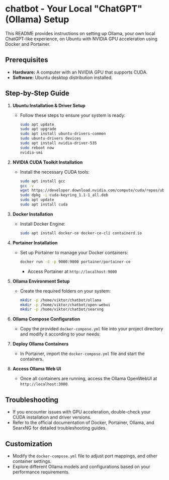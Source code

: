# chatbot - Your Local "ChatGPT" (Ollama) Setup

This README provides instructions on setting up Ollama, your own local ChatGPT-like experience, on Ubuntu with NVIDIA GPU acceleration using Docker and Portainer. 

## Prerequisites

* **Hardware:** A computer with an NVIDIA GPU that supports CUDA.
* **Software:** Ubuntu desktop distribution installed.

##  Step-by-Step Guide

1. **Ubuntu Installation & Driver Setup**
   - Follow these steps to ensure your system is ready:
     ```bash
     sudo apt update
     sudo apt upgrade 
     sudo apt install ubuntu-drivers-common
     sudo ubuntu-drivers devices
     sudo apt install nvidia-driver-535
     sudo reboot now
     nvidia-smi 
     ```

2. **NVIDIA CUDA Toolkit Installation**
   - Install the necessary CUDA tools:
     ```bash
     sudo apt install gcc
     gcc -v
     wget https://developer.download.nvidia.com/compute/cuda/repos/ubuntu2404/x86_64/cuda-keyring_1.1-1_all.deb
     sudo dpkg -i cuda-keyring_1.1-1_all.deb
     sudo apt update 
     sudo apt install cuda
     ```

3. **Docker Installation**
   - Install Docker Engine:
     ```bash
     sudo apt install docker-ce docker-ce-cli containerd.io
     ```

4. **Portainer Installation**
   - Set up Portainer to manage your Docker containers:
     ```bash
     docker run -d -p 9000:9000 portainer/portainer-ce
     ```
     - Access Portainer at `http://localhost:9000`

5. **Ollama Environment Setup**
   - Create the required folders on your system:
     ```bash
     mkdir -p /home/viktor/chatbot/ollama 
     mkdir -p /home/viktor/chatbot/open-webui
     mkdir -p /home/viktor/chatbot/searxng
     ```

6. **Ollama Compose Configuration**
   - Copy the provided `docker-compose.yml` file into your project directory and modify it according to your needs:


7. **Deploy Ollama Containers**
   - In Portainer, import the `docker-compose.yml` file and start the containers.

8. **Access Ollama Web UI**
   - Once all containers are running, access the Ollama OpenWebUI at `http://localhost:3000`. 

## Troubleshooting

* If you encounter issues with GPU acceleration, double-check your CUDA installation and driver versions.
* Refer to the official documentation of Docker, Portainer, Ollama, and SearxNG for detailed troubleshooting guides.


##  Customization

* Modify the `docker-compose.yml` file to adjust port mappings, and other container settings. 
* Explore different Ollama models and configurations based on your performance requirements.


